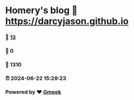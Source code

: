 # Homery's blog :link: https://darcyjason.github.io 
### :page_facing_up: [13](https://darcyjason.github.io/tag.html) 
### :speech_balloon: 0 
### :hibiscus: 1310 
### :alarm_clock: 2024-06-22 15:29:23 
### Powered by :heart: [Gmeek](https://github.com/Meekdai/Gmeek)
